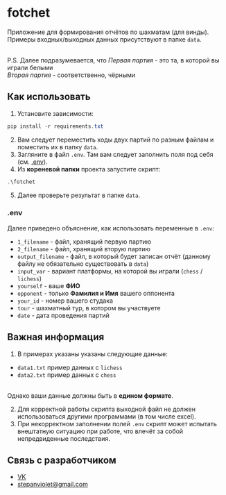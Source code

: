 # fotchet
Приложение для формирования отчётов по шахматам (для винды).<br />
Примеры входных/выходных данных присутствуют в папке ``data``.<br />
<br />

P.S. Далее подразумевается, что <i>Первая партия</i> - это та, в которой вы играли белыми<br />
<i>Вторая партия</i> - соответственно, чёрными

## Как использовать
1. Установите зависимости:
```powershell
pip install -r requirements.txt
```
2. Вам следует переместить ходы двух партий по разным файлам и поместить их в папку ``data``.
3. Загляните в файл ``.env``. Там вам следует заполнить поля под себя (см. [.env](https://github.com/1stepanviolet1/fotchet/tree/main?tab=readme-ov-file#env)).
4. Из <b>кореневой папки</b> проекта запустите скрипт:
```powershell
.\fotchet
```
5. Далее проверьте результат в папке ``data``.

### .env
Далее приведено объяснение, как использовать переменные в ``.env``:
- ``1_filename`` - файл, хранящий первую партию
- ``2_filename`` - файл, хранящий вторую партию
- ``output_filename`` - файл, в который будет записан отчёт (данному файлу не обязательно существовать в ``data``)
- ``input_var`` - вариант платформы, на которой вы играли (``chess`` / ``lichess``)
- ``yourself`` - ваше <b>ФИО</b>
- ``opponent`` - только <b>Фамилия и Имя</b> вашего оппонента
- ``your_id`` - номер вашего студака
- ``tour`` - шахматный тур, в котором вы участвуете
- ``date`` - дата проведения партий

## Важная информация
1. В примерах указаны указаны следующие данные:
- ``data1.txt`` пример данных с ``lichess``
- ``data2.txt`` пример данных с ``chess``<br />
<br />
Однако ваши данные должны быть в <b>едином формате</b>.

2. Для корректной работы скрипта выходной файл не должен использоваться другими программами (в том числе excel).
3. При некорректном заполнении полей ``.env`` скрипт может испытать внештатную ситуацию при работе, что влечёт за собой непредвиденные последствия.

## Связь с разработчиком
- [VK](https://vk.com/stepanviolet)
- stepanviolet@gmail.com
